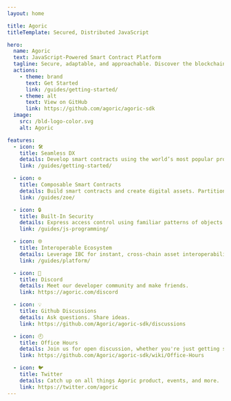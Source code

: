 ```yaml
---
layout: home

title: Agoric
titleTemplate: Secured, Distributed JavaScript

hero:
  name: Agoric
  text: JavaScript-Powered Smart Contract Platform
  tagline: Secure, adaptable, and approachable. Discover the blockchain framework tailored for JavaScript developers.
  actions:
    - theme: brand
      text: Get Started
      link: /guides/getting-started/
    - theme: alt
      text: View on GitHub
      link: https://github.com/agoric/agoric-sdk
  image:
    src: /bld-logo-color.svg
    alt: Agoric

features:
  - icon: 🛠️
    title: Seamless DX
    details: Develop smart contracts using the world’s most popular programming language.
    link: /guides/getting-started/

  - icon: ⚙️
    title: Composable Smart Contracts
    details: Build smart contracts and create digital assets. Partition risk and leverage safety properties.
    link: /guides/zoe/

  - icon: 🔒
    title: Built-In Security
    details: Express access control using familiar patterns of objects.
    link: /guides/js-programming/

  - icon: 🌐
    title: Interoperable Ecosystem
    details: Leverage IBC for instant, cross-chain asset interoperability.
    link: /guides/platform/

  - icon: 💬
    title: Discord
    details: Meet our developer community and make friends.
    link: https://agoric.com/discord

  - icon: 💡
    title: Github Discussions
    details: Ask questions. Share ideas.
    link: https://github.com/Agoric/agoric-sdk/discussions

  - icon: 🕘
    title: Office Hours
    details: Join us for open discussion, whether you're just getting started or deep into the details.
    link: https://github.com/Agoric/agoric-sdk/wiki/Office-Hours

  - icon: 🐦
    title: Twitter
    details: Catch up on all things Agoric product, events, and more.
    link: https://twitter.com/agoric
---
```


<style>
:root {
  --vp-home-hero-name-color: var(--vp-c-brand-1);
  --vp-home-hero-image-background-image: linear-gradient(-45deg, #e84b62 50%, #464646 50%);
  --vp-home-hero-image-filter: blur(44px);
  .dark {
    --vp-home-hero-image-background-image: linear-gradient(-45deg, #f7aab1 50%, #7c7c7c 50%);
  }
}

@media (min-width: 640px) {
  :root {
    --vp-home-hero-image-filter: blur(56px);
  }
}

@media (min-width: 960px) {
  :root {
    --vp-home-hero-image-filter: blur(68px);
  }
}
</style>
